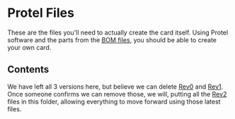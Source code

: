 # Protel Files

These are the files you'll need to actually create the card itself. Using Protel software and the parts from the [BOM files](bom-files), you should be able to create your own card.

## Contents

We have left all 3 versions here, but believe we can delete [Rev0](protel-files/rev0) and [Rev1](protel-files/rev1). Once someone confirms we can remove those, we will, putting all the [Rev2](protel-files/rev2) files in this folder, allowing everything to move forward using those latest files.
